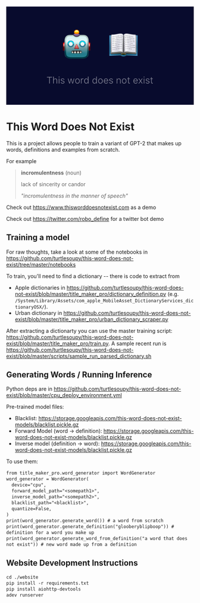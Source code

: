![Word Does Not Exist Logo](website/static/twitter_card_biggest_title.png)

# This Word Does Not Exist
This is a project allows 
people to train a variant of GPT-2 that makes
up words, definitions and examples from scratch. 

For example

> **incromulentness** (noun)
>
> lack of sincerity or candor
>
> *"incromulentness in the manner of speech"*

Check out https://www.thisworddoesnotexist.com as a demo 

Check out https://twitter.com/robo_define for a twitter bot demo

## Training a model
For raw thoughts, take a look at some of the notebooks in https://github.com/turtlesoupy/this-word-does-not-exist/tree/master/notebooks

To train, you'll need to find a dictionary -- there is code to extract from 
- Apple dictionaries in https://github.com/turtlesoupy/this-word-does-not-exist/blob/master/title_maker_pro/dictionary_definition.py (e.g. `/System/Library/Assets/com_apple_MobileAsset_DictionaryServices_dictionaryOSX/`). 
- Urban dictionary in https://github.com/turtlesoupy/this-word-does-not-exist/blob/master/title_maker_pro/urban_dictionary_scraper.py

After extracting a dictionarty you can use the master training script: https://github.com/turtlesoupy/this-word-does-not-exist/blob/master/title_maker_pro/train.py. A sample recent run is https://github.com/turtlesoupy/this-word-does-not-exist/blob/master/scripts/sample_run_parsed_dictionary.sh



## Generating Words / Running Inference
Python deps are in https://github.com/turtlesoupy/this-word-does-not-exist/blob/master/cpu_deploy_environment.yml

Pre-trained model files:
- Blacklist: https://storage.googleapis.com/this-word-does-not-exist-models/blacklist.pickle.gz
- Forward Model (word -> definition): https://storage.googleapis.com/this-word-does-not-exist-models/blacklist.pickle.gz
- Inverse model (definition -> word): https://storage.googleapis.com/this-word-does-not-exist-models/blacklist.pickle.gz

To use them:
```
from title_maker_pro.word_generator import WordGenerator
word_generator = WordGenerator(
  device="cpu",
  forward_model_path="<somepath1>",
  inverse_model_path="<somepath2>",
  blacklist_path="<blacklist>",
  quantize=False,
)
print(word_generator.generate_word()) # a word from scratch
print(word_generator.generate_definition("glooberyblipboop")) # definition for a word you make up
print(word_generator.generate_word_from_definition("a word that does not exist")) # new word made up from a definition
```

## Website Development Instructions
```
cd ./website
pip install -r requirements.txt
pip install aiohttp-devtools 
adev runserver
```
